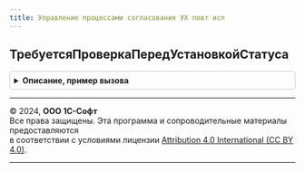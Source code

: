 ```yaml
---
title: Управление процессами согласования УХ повт исп
---
```



## ТребуетсяПроверкаПередУстановкойСтатуса
<details style="margin: 1em 0; padding: 0.5em; border: 1px solid #ccc; border-radius: 6px;">

<summary style="font-weight: bold; cursor: pointer;">Описание, пример вызова</summary>

```bsl

Функция ТребуетсяПроверкаПередУстановкойСтатуса(ОбъектСсылка) Экспорт
```

Пример вызова
```bsl
Результат = УправлениеПроцессамиСогласованияУХПовтИсп.ТребуетсяПроверкаПередУстановкойСтатуса(ОбъектСсылка) 
```
</details>

---

© 2024, **ООО 1С-Софт**  
Все права защищены. Эта программа и сопроводительные материалы предоставляются  
в соответствии с условиями лицензии [Attribution 4.0 International (CC BY 4.0)](https://creativecommons.org/licenses/by/4.0/legalcode).

---
